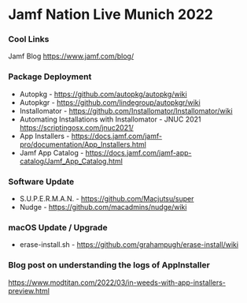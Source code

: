 # Jamf Nation Live Munich 2022

### Cool Links

Jamf Blog https://www.jamf.com/blog/


### Package Deployment

- Autopkg - https://github.com/autopkg/autopkg/wiki
- Autopkgr - https://github.com/lindegroup/autopkgr/wiki
- Installomator - https://github.com/Installomator/Installomator/wiki
- Automating Installations with Installomator - JNUC 2021 https://scriptingosx.com/jnuc2021/
- App Installers - https://docs.jamf.com/jamf-pro/documentation/App_Installers.html
- Jamf App Catalog - https://docs.jamf.com/jamf-app-catalog/Jamf_App_Catalog.html

### Software Update

- S.U.P.E.R.M.A.N. - https://github.com/Macjutsu/super
- Nudge - https://github.com/macadmins/nudge/wiki

### macOS Update / Upgrade
- erase-install.sh - https://github.com/grahampugh/erase-install/wiki


### Blog post on understanding the logs of AppInstaller
https://www.modtitan.com/2022/03/in-weeds-with-app-installers-preview.html
